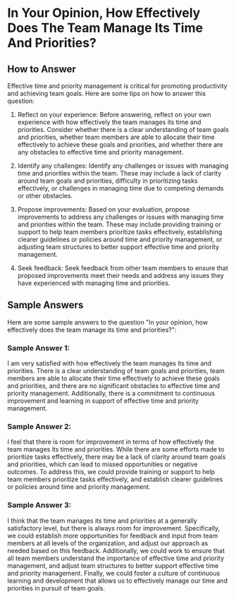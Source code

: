 In Your Opinion, How Effectively Does The Team Manage Its Time And Priorities?
=====================================================================================================

How to Answer
-------------

Effective time and priority management is critical for promoting productivity and achieving team goals. Here are some tips on how to answer this question:

1. Reflect on your experience: Before answering, reflect on your own experience with how effectively the team manages its time and priorities. Consider whether there is a clear understanding of team goals and priorities, whether team members are able to allocate their time effectively to achieve these goals and priorities, and whether there are any obstacles to effective time and priority management.

2. Identify any challenges: Identify any challenges or issues with managing time and priorities within the team. These may include a lack of clarity around team goals and priorities, difficulty in prioritizing tasks effectively, or challenges in managing time due to competing demands or other obstacles.

3. Propose improvements: Based on your evaluation, propose improvements to address any challenges or issues with managing time and priorities within the team. These may include providing training or support to help team members prioritize tasks effectively, establishing clearer guidelines or policies around time and priority management, or adjusting team structures to better support effective time and priority management.

4. Seek feedback: Seek feedback from other team members to ensure that proposed improvements meet their needs and address any issues they have experienced with managing time and priorities.

Sample Answers
--------------

Here are some sample answers to the question "In your opinion, how effectively does the team manage its time and priorities?":

### Sample Answer 1:

I am very satisfied with how effectively the team manages its time and priorities. There is a clear understanding of team goals and priorities, team members are able to allocate their time effectively to achieve these goals and priorities, and there are no significant obstacles to effective time and priority management. Additionally, there is a commitment to continuous improvement and learning in support of effective time and priority management.

### Sample Answer 2:

I feel that there is room for improvement in terms of how effectively the team manages its time and priorities. While there are some efforts made to prioritize tasks effectively, there may be a lack of clarity around team goals and priorities, which can lead to missed opportunities or negative outcomes. To address this, we could provide training or support to help team members prioritize tasks effectively, and establish clearer guidelines or policies around time and priority management.

### Sample Answer 3:

I think that the team manages its time and priorities at a generally satisfactory level, but there is always room for improvement. Specifically, we could establish more opportunities for feedback and input from team members at all levels of the organization, and adjust our approach as needed based on this feedback. Additionally, we could work to ensure that all team members understand the importance of effective time and priority management, and adjust team structures to better support effective time and priority management. Finally, we could foster a culture of continuous learning and development that allows us to effectively manage our time and priorities in pursuit of team goals.

